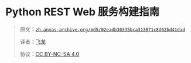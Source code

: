# Python REST Web 服务构建指南

> 原文：[`zh.annas-archive.org/md5/02eadb30335bca313871c8d62bd41dad`](https://zh.annas-archive.org/md5/02eadb30335bca313871c8d62bd41dad)
> 
> 译者：[飞龙](https://github.com/wizardforcel)
> 
> 协议：[CC BY-NC-SA 4.0](http://creativecommons.org/licenses/by-nc-sa/4.0/)
